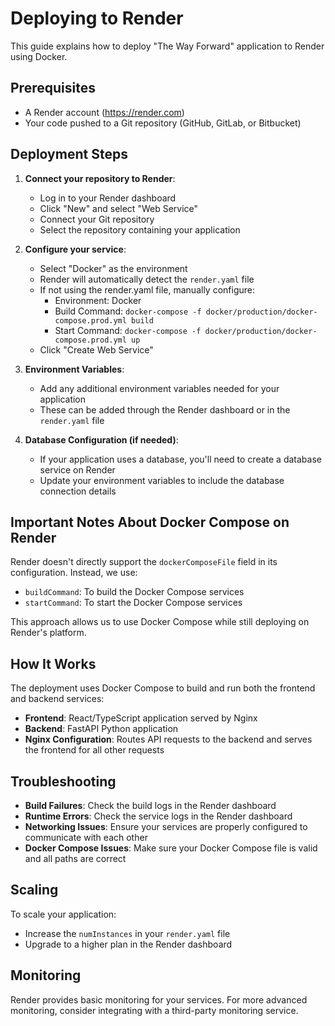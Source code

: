 # Deploying to Render

This guide explains how to deploy "The Way Forward" application to Render using Docker.

## Prerequisites

- A Render account (https://render.com)
- Your code pushed to a Git repository (GitHub, GitLab, or Bitbucket)

## Deployment Steps

1. **Connect your repository to Render**:

   - Log in to your Render dashboard
   - Click "New" and select "Web Service"
   - Connect your Git repository
   - Select the repository containing your application

2. **Configure your service**:

   - Select "Docker" as the environment
   - Render will automatically detect the `render.yaml` file
   - If not using the render.yaml file, manually configure:
     - Environment: Docker
     - Build Command: `docker-compose -f docker/production/docker-compose.prod.yml build`
     - Start Command: `docker-compose -f docker/production/docker-compose.prod.yml up`
   - Click "Create Web Service"

3. **Environment Variables**:

   - Add any additional environment variables needed for your application
   - These can be added through the Render dashboard or in the `render.yaml` file

4. **Database Configuration (if needed)**:
   - If your application uses a database, you'll need to create a database service on Render
   - Update your environment variables to include the database connection details

## Important Notes About Docker Compose on Render

Render doesn't directly support the `dockerComposeFile` field in its configuration. Instead, we use:

- `buildCommand`: To build the Docker Compose services
- `startCommand`: To start the Docker Compose services

This approach allows us to use Docker Compose while still deploying on Render's platform.

## How It Works

The deployment uses Docker Compose to build and run both the frontend and backend services:

- **Frontend**: React/TypeScript application served by Nginx
- **Backend**: FastAPI Python application
- **Nginx Configuration**: Routes API requests to the backend and serves the frontend for all other requests

## Troubleshooting

- **Build Failures**: Check the build logs in the Render dashboard
- **Runtime Errors**: Check the service logs in the Render dashboard
- **Networking Issues**: Ensure your services are properly configured to communicate with each other
- **Docker Compose Issues**: Make sure your Docker Compose file is valid and all paths are correct

## Scaling

To scale your application:

- Increase the `numInstances` in your `render.yaml` file
- Upgrade to a higher plan in the Render dashboard

## Monitoring

Render provides basic monitoring for your services. For more advanced monitoring, consider integrating with a third-party monitoring service.
